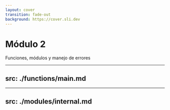 ```yaml
---
layout: cover
transition: fade-out
background: https://cover.sli.dev
---
```


# Módulo 2

Funciones, módulos y manejo de errores

---
src: ./functions/main.md
---

---
src: ./modules/internal.md
---
